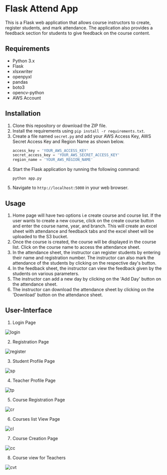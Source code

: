 # Flask Attend App

This is a Flask web application that allows course instructors to create, register students, and mark attendance. The application also provides a feedback section for students to give feedback on the course content.

## Requirements

* Python 3.x
* Flask
* xlsxwriter
* openpyxl
* pandas
* boto3
* opencv-python
* AWS Account

## Installation

1. Clone this repository or download the ZIP file.
2. Install the requirements using `pip install -r requirements.txt`.
3. Create a file named `secret.py` and add your AWS Access Key, AWS Secret Access Key and Region Name as shown below.
   ```python
   access_key = 'YOUR_AWS_ACCESS_KEY'
   secret_access_key = 'YOUR_AWS_SECRET_ACCESS_KEY'
   region_name = 'YOUR_AWS_REGION_NAME'
   ```
4. Start the Flask application by running the following command:
   ```
   python app.py
   ```
5. Navigate to `http://localhost:5000` in your web browser.

## Usage

1. Home page will have two options i.e create course and course list. If the user wants to create a new course, click on the create course button and enter the course name, year, and branch. This will create an excel sheet with attendance and feedback tabs and the excel sheet will be uploaded to the S3 bucket.
2. Once the course is created, the course will be displayed in the course list. Click on the course name to access the attendance sheet.
3. In the attendance sheet, the instructor can register students by entering their name and registration number. The instructor can also mark the attendance of the students by clicking on the respective day's button.
4. In the feedback sheet, the instructor can view the feedback given by the students on various parameters.
5. The instructor can add a new day by clicking on the 'Add Day' button on the attendance sheet.
6. The instructor can download the attendance sheet by clicking on the 'Download' button on the attendance sheet.

## User-Interface

1. Login Page

![login](https://github.com/nani-stark-3000/Value-Added-Cource/blob/2e8e7b0a07e30b4415078741f15508d1c6d94bd2/screenshots/Login.png)

2. Registration Page

![register](https://github.com/nani-stark-3000/Value-Added-Cource/blob/2e8e7b0a07e30b4415078741f15508d1c6d94bd2/screenshots/Registration.png)

3. Student Profile Page

![sp](https://github.com/nani-stark-3000/Value-Added-Cource/blob/2e8e7b0a07e30b4415078741f15508d1c6d94bd2/screenshots/Student%20Profile.png)

4. Teacher Profile Page

![tp](https://github.com/nani-stark-3000/Value-Added-Cource/blob/2e8e7b0a07e30b4415078741f15508d1c6d94bd2/screenshots/Teacher%20Profile.png)

5. Course Registration Page

![cr](https://github.com/nani-stark-3000/Value-Added-Cource/blob/2e8e7b0a07e30b4415078741f15508d1c6d94bd2/screenshots/s_course.png)

6. Courses list View Page

![cl](https://github.com/nani-stark-3000/Value-Added-Cource/blob/2e8e7b0a07e30b4415078741f15508d1c6d94bd2/screenshots/Course%20List.png)

7. Course Creation Page 

![cc](https://github.com/nani-stark-3000/Value-Added-Cource/blob/2e8e7b0a07e30b4415078741f15508d1c6d94bd2/screenshots/course_creation.png)

8. Course view for Teachers

![cvt](https://github.com/nani-stark-3000/Value-Added-Cource/blob/2e8e7b0a07e30b4415078741f15508d1c6d94bd2/screenshots/t_course.png)
